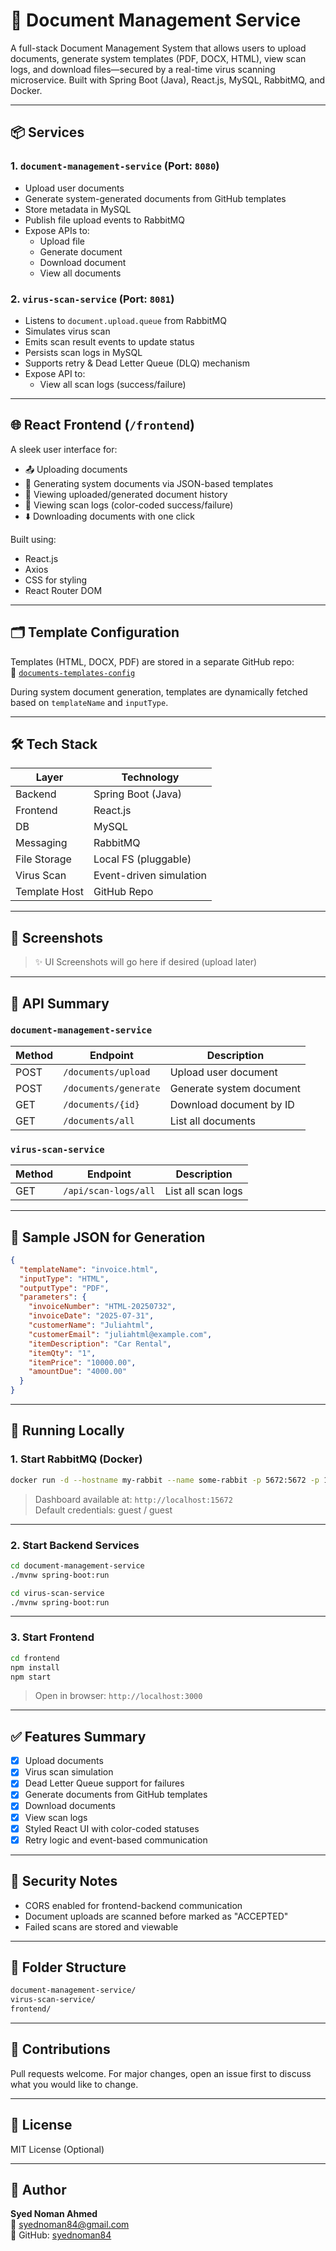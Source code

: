 # 📁 Document Management Service

A full-stack Document Management System that allows users to upload documents, generate system templates (PDF, DOCX, HTML), view scan logs, and download files—secured by a real-time virus scanning microservice. Built with Spring Boot (Java), React.js, MySQL, RabbitMQ, and Docker.

---

## 📦 Services

### 1. `document-management-service` (Port: `8080`)
- Upload user documents
- Generate system-generated documents from GitHub templates
- Store metadata in MySQL
- Publish file upload events to RabbitMQ
- Expose APIs to:
  - Upload file
  - Generate document
  - Download document
  - View all documents

### 2. `virus-scan-service` (Port: `8081`)
- Listens to `document.upload.queue` from RabbitMQ
- Simulates virus scan
- Emits scan result events to update status
- Persists scan logs in MySQL
- Supports retry & Dead Letter Queue (DLQ) mechanism
- Expose API to:
  - View all scan logs (success/failure)

---

## 🌐 React Frontend (`/frontend`)
A sleek user interface for:

- 📤 Uploading documents
- 🧾 Generating system documents via JSON-based templates
- 📄 Viewing uploaded/generated document history
- 🐛 Viewing scan logs (color-coded success/failure)
- ⬇️ Downloading documents with one click

Built using:
- React.js
- Axios
- CSS for styling
- React Router DOM

---

## 🗂️ Template Configuration

Templates (HTML, DOCX, PDF) are stored in a separate GitHub repo:  
🔗 [`documents-templates-config`](https://github.com/syednoman84/documents-templates-config)

During system document generation, templates are dynamically fetched based on `templateName` and `inputType`.

---

## 🛠️ Tech Stack

| Layer         | Technology         |
|---------------|--------------------|
| Backend       | Spring Boot (Java) |
| Frontend      | React.js           |
| DB            | MySQL              |
| Messaging     | RabbitMQ           |
| File Storage  | Local FS (pluggable) |
| Virus Scan    | Event-driven simulation |
| Template Host | GitHub Repo        |

---

## 📸 Screenshots

> ✨ UI Screenshots will go here if desired (upload later)

---

## 📑 API Summary

### `document-management-service`

| Method | Endpoint                      | Description                  |
|--------|-------------------------------|------------------------------|
| POST   | `/documents/upload`           | Upload user document         |
| POST   | `/documents/generate`         | Generate system document     |
| GET    | `/documents/{id}`             | Download document by ID      |
| GET    | `/documents/all`              | List all documents           |

### `virus-scan-service`

| Method | Endpoint                  | Description                 |
|--------|---------------------------|-----------------------------|
| GET    | `/api/scan-logs/all`      | List all scan logs          |

---

## 🧪 Sample JSON for Generation

```json
{
  "templateName": "invoice.html",
  "inputType": "HTML",
  "outputType": "PDF",
  "parameters": {
    "invoiceNumber": "HTML-20250732",
    "invoiceDate": "2025-07-31",
    "customerName": "Juliahtml",
    "customerEmail": "juliahtml@example.com",
    "itemDescription": "Car Rental",
    "itemQty": "1",
    "itemPrice": "10000.00",
    "amountDue": "4000.00"
  }
}
```

---

## 🚀 Running Locally

### 1. Start RabbitMQ (Docker)

```bash
docker run -d --hostname my-rabbit --name some-rabbit -p 5672:5672 -p 15672:15672 rabbitmq:3-management
```

> Dashboard available at: `http://localhost:15672`  
> Default credentials: guest / guest

---

### 2. Start Backend Services

```bash
cd document-management-service
./mvnw spring-boot:run

cd virus-scan-service
./mvnw spring-boot:run
```

---

### 3. Start Frontend

```bash
cd frontend
npm install
npm start
```

> Open in browser: `http://localhost:3000`

---

## ✅ Features Summary

- [x] Upload documents
- [x] Virus scan simulation
- [x] Dead Letter Queue support for failures
- [x] Generate documents from GitHub templates
- [x] Download documents
- [x] View scan logs
- [x] Styled React UI with color-coded statuses
- [x] Retry logic and event-based communication

---

## 🔐 Security Notes

- CORS enabled for frontend-backend communication
- Document uploads are scanned before marked as "ACCEPTED"
- Failed scans are stored and viewable

---

## 📂 Folder Structure

```bash
document-management-service/
virus-scan-service/
frontend/
```

---

## 🤝 Contributions

Pull requests welcome. For major changes, open an issue first to discuss what you would like to change.

---

## 🧾 License

MIT License (Optional)

---

## 👤 Author

**Syed Noman Ahmed**  
📧 [syednoman84@gmail.com](mailto:syednoman84@gmail.com)  
🔗 GitHub: [syednoman84](https://github.com/syednoman84)
